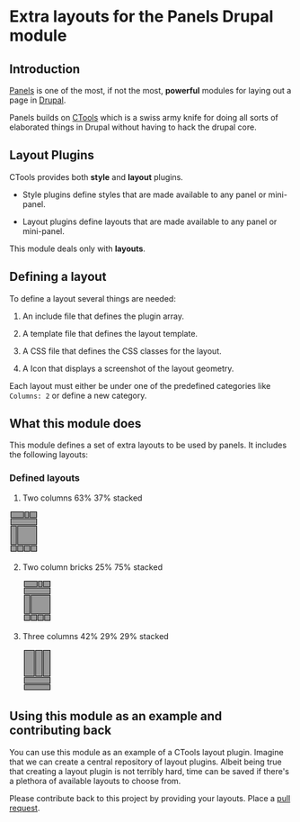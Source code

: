 # Extra layouts for the Panels Drupal module

## Introduction

[Panels](http://drupal.org/project/panels) is one of the most, if not
the most, **powerful** modules for laying out a page in
[Drupal](http://drupal.org/project/drupal).

Panels builds on [CTools](http://drupal.org/project/ctools) which is
a swiss army knife for doing all sorts of elaborated things in Drupal
without having to hack the drupal core.

## Layout Plugins

CTools provides both **style** and **layout** plugins. 

 + Style plugins define styles that are made available to any panel or
   mini-panel. 
   
 + Layout plugins define layouts that are made available to any panel or
   mini-panel.
   
 This module deals only with **layouts**.
 
## Defining a layout
 
To define a layout several things are needed:
 
 1. An include file that defines the plugin array.
  
 2. A template file that defines the layout template.
  
 3. A CSS file that defines the CSS classes for the layout.
  
 4. A Icon that displays a screenshot of the layout geometry.
 
 
Each layout must either be under one of the predefined categories
like `Columns: 2` or define a new category.
 
## What this module does
 
This module defines a set of extra layouts to be used by panels. It
includes the following layouts:
 
### Defined layouts

 1. Two columns 63% 37% stacked 

<!--    ![](./plugins/layouts/twocol_63_37_stacked/twocol_63_37_stacked.png) -->
![two columns 63/37 stacked](https://github.com/perusio/panels_extra_layouts/blob/master/plugins/layouts/bricks_25_75_stacked/bricks_25_75_stacked.png)

 2. Two column bricks 25% 75% stacked 

    ![two column bricks 72/25 stacked](./plugins/layouts/bricks_25_75_stacked/bricks_25_75_stacked.png)

 3. Three columns 42% 29% 29% stacked 

    ![three columns 42 29 29 stacked](./plugins/layouts/threecol_42_29_29_stacked/threecol_42_29_29_stacked.png)


## Using this module as an example and contributing back

You can use this module as an example of a CTools layout
plugin. Imagine that we can create a central repository of layout
plugins. Albeit being true that creating a layout plugin is not
terribly hard, time can be saved if there's a plethora of available
layouts to choose from.

Please contribute back to this project by providing your
layouts. Place a
[pull request](http://help.github.com/pull-requests/).
